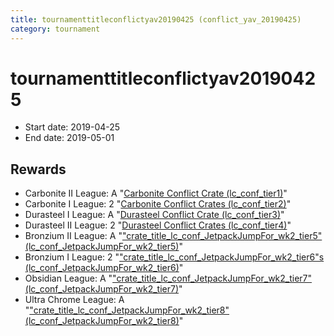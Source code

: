 ```yaml
---
title: tournamenttitleconflictyav20190425 (conflict_yav_20190425)
category: tournament
---
```

# tournamenttitleconflictyav20190425

  * Start date: 2019-04-25
  * End date: 2019-05-01

## Rewards

  * Carbonite II League: A "[Carbonite Conflict Crate (lc_conf_tier1)](lc_conf_tier1.html)"
  * Carbonite I League: 2 "[Carbonite Conflict Crates (lc_conf_tier2)](lc_conf_tier2.html)"
  * Durasteel I League: A "[Durasteel Conflict Crate (lc_conf_tier3)](lc_conf_tier3.html)"
  * Durasteel II League: 2 "[Durasteel Conflict Crates (lc_conf_tier4)](lc_conf_tier4.html)"
  * Bronzium II League: A "["crate_title_lc_conf_JetpackJumpFor_wk2_tier5" (lc_conf_JetpackJumpFor_wk2_tier5)](lc_conf_JetpackJumpFor_wk2_tier5.html)"
  * Bronzium I League: 2 "["crate_title_lc_conf_JetpackJumpFor_wk2_tier6"s (lc_conf_JetpackJumpFor_wk2_tier6)](lc_conf_JetpackJumpFor_wk2_tier6.html)"
  * Obsidian League: A "["crate_title_lc_conf_JetpackJumpFor_wk2_tier7" (lc_conf_JetpackJumpFor_wk2_tier7)](lc_conf_JetpackJumpFor_wk2_tier7.html)"
  * Ultra Chrome League: A "["crate_title_lc_conf_JetpackJumpFor_wk2_tier8" (lc_conf_JetpackJumpFor_wk2_tier8)](lc_conf_JetpackJumpFor_wk2_tier8.html)"
